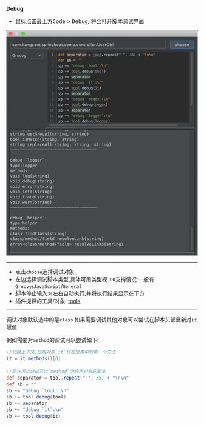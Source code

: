**Debug**

- 鼠标点击最上方<kbd>Code</kbd> > <kbd>Debug</kbd>, 将会打开脚本调试界面
    
![debug](../asset/idea-debug.png)

---

- 点击`choose`选择调试对象
- 左边选择调试脚本类型,具体可用类型视`JDK`支持情况:一般有`Groovy`/`JavaScript`/`General`
- 脚本停止输入`3s`左右自动执行,并将执行结果显示在下方
- 插件提供的工具/对象: [tools](/setting/tools.html)

---

调试对象默认选中的是`class`
如果需要调试其他对象可以尝试在脚本头部重新对`it`赋值.

例如需要对`method`的调试可以尝试如下:

```groovy
//切换上下文,应用对象`it`现在是类中的第一个方法
it = it.methods()[0]

//现在可以尝试写以`method`为应用对象的脚本
def separator = tool.repeat("-", 35) + "\n\n"
def sb = ""
sb += "debug `tool`:\n"
sb += tool.debug(tool)
sb += separator
sb += "debug `it`:\n"
sb += tool.debug(it)
```